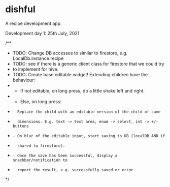 # dishful

A recipe development app.

Development day 1: 25th July, 2021

/**
 * TODO: Change DB accesses to similar to firestore, e.g. LocalDb.instance.recipe
 * TODO: see if there is a generic client class for firestore that we could try 
 * to implement for hive.
 * TODO: Create base editable widget! Extending children have the behaviour:
 *   - If not editable, on long press, do a little shake left and right.
 *   - Else, on long press:
 *     - Replace the child with an editable version of the child of same 
 *       dimensions. E.g. text -> text area, enum -> select, int -> +/- buttons
 *     - On blur of the editable input, start saving to DB (localDB AND if
 *       shared to firestore).
 *     - Once the save has been successful, display a snackbar/notification to
 *       report the result, e.g. successfully saved or error.
 */